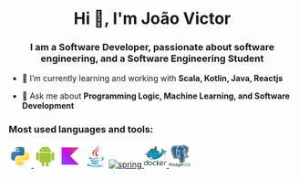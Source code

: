 <h1 align="center">Hi 👋, I'm João Victor</h1>
<h3 align="center">I am a Software Developer, passionate about software engineering, and a Software Engineering Student</h3>

- 🌱 I’m currently learning and working with **Scala, Kotlin, Java, Reactjs**

[comment]: <> (- :bulb: Developing some ideas with Flutter)

- 💬 Ask me about **Programming Logic, Machine Learning, and Software Development**


<p align="left">
</p>

<h3 align="left">Most used languages and tools:</h3>

<p align="left"> 
    <a href="https://www.python.org/" target="_blank" rel="noreferrer">
        <img src="https://raw.githubusercontent.com/devicons/devicon/master/icons/python/python-original.svg" alt="python" width="40" height="40"/> 
    <a/>
    <img src="https://raw.githubusercontent.com/devicons/devicon/master/icons/android/android-original.svg" alt="android" width="40" height="40"/> 
    <img src="https://raw.githubusercontent.com/devicons/devicon/master/icons/kotlin/kotlin-original.svg" alt="kotlin" width="40" height="40"/>  
    <img src="https://raw.githubusercontent.com/devicons/devicon/master/icons/java/java-original.svg" alt="java" width="40" height="40"/> </a> <a href="https://kotlinlang.org" target="_blank" rel="noreferrer"> 
    <a href="https://spring.io/" target="_blank" rel="noreferrer"> 
  <img src="https://www.vectorlogo.zone/logos/springio/springio-icon.svg" alt="spring" width="40" height="40"/> </a><a href="https://developer.android.com" target="_blank" rel="noreferrer"> 
  </a> <a href="https://www.docker.com/" target="_blank" rel="noreferrer"> 
    <img src="https://raw.githubusercontent.com/devicons/devicon/master/icons/docker/docker-original-wordmark.svg" alt="docker" width="40" height="40"/> </a> <a href="https://www.java.com" target="_blank" rel="noreferrer"> 
  <img src="https://raw.githubusercontent.com/devicons/devicon/master/icons/postgresql/postgresql-original-wordmark.svg" alt="postgresql" width="40" height="40"/> </a> 
    <a href="https://www.python.org" target="_blank" rel="noreferrer"> </a> 
</p>

